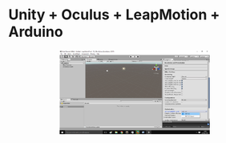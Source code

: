 # Unity + Oculus + LeapMotion + Arduino

<p align="center">
  <img  src="Software/Unity/images/ConfigArduinity.png" width="300"/>
</p>

